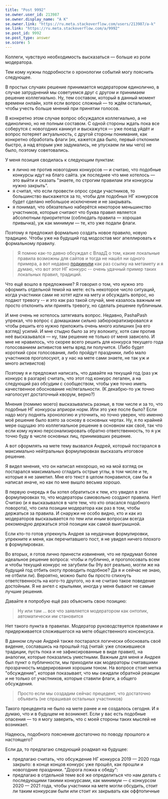 ```yaml
---
title: "Post 9992"
se.owner.user_id: 213987
se.owner.display_name: "A K"
se.owner.link: "https://ru.meta.stackoverflow.com/users/213987/a-k"
se.link: "https://ru.meta.stackoverflow.com/a/9992"
se.post_id: 9992
se.post_type: answer
se.score: 5
---
```

<p>Коллеги, чувствую необходимость высказаться — больше из роли модератора.</p>

<p>Тем кому нужны подробности о хронологии событий могу пояснить следующее.</p>

<p>В простых случаях решение принимается модератором единолично, в случае затруднений мы советуемся друг с другом и принимаем решение коллегиально. Ну, тем составом, который в данный момент времени онлайн, хотя если вопрос сложный — то ждём остальных, чтобы учесть больше мнений при принятии голосов.</p>

<p>В конкретно этом случае вопрос обсуждался коллегиально, а не единолично, но не полным составом. С одной стороны ждать пока все соберутся с новогодних каникул и выскажутся — уже поезд уйдёт и вопрос потеряет актуальность, с другой стороны понимания, как конкретно обработать флаги (их, кажется два было, первый отклонили быстро, а над вторым уже задумались, не упускаем ли мы чего) не было, поэтому советовались.</p>

<p>У меня позиция сводилась к следующим пунктам:</p>

<ul>
<li>я лично не против новогодних конкурсов — и считаю, что подобные конкурсы идут на благо сайта. уж последнее что мне хотелось — это выйти и сказать "знаете, по строгим правилам эти конкурсы нужно закрыть".</li>
<li>я считал, что если провести опрос среди участников, то большинство выскажется за то, чтобы для подобных НГ конкурсов будет сделано небольшое исключение и не закрывать.</li>
<li>я понимал, что обязательно наберётся некоторое меньшинство участников, которые считают что буква правил является абсолютным приоритетом (соблюдать правила — хорошая привычка), уж как минимум — те, кто уже подали флаги.</li>
</ul>

<p>Поэтому я предложил формально создать новое правило, новую традицию. Чтобы уже на будущий год модсостав мог апеллировать к формальному правилу.</p>

<blockquote>
  <p>Я помню как-то давно обсуждал с ВладД о том, какие локальные правила
  возможны для сайтов и тогда не нашёл ни одного примера, а вот недавно
  <a href="https://meta.stackexchange.com/q/341597/348096">подкинули</a> как раз
  ссылку на метамету и я думаю, что вот этот НГ конкурс -- очень удачный
  пример таких локальных правил, традиций.</p>
</blockquote>

<p>Что ещё вошло в предложение? Я говорил о том, что нужно это оформить отдельной темой на мете: есть некоторое число ситуаций, когда участники сами не хотят идти на мету и обсуждать вопрос, но подают тревогу -- и это как раз такой случай, мне казалось важным не просто отклонить или принять тревогу, но сделать решение публичным.</p>

<p>И мне очень не хотелось затягивать вопрос. Недавно, PashaPash упрекал, что вопрос с домашками сильно забюрократизировался и чтобы решить его нужно приложить очень много излишних [на его взгляд] усилий. И мне стыдно было за эту волокиту, хотя сам против неё высказывался — ну, там решение не только от меня зависело. И мне не нравилось, что скорее всего решить для конкурса текущего года голосованием активистов меты вряд ли получится. (Либо будет короткий срок голосования, либо пройдут праздники, либо мало участников проголосуют, а у нас на мете сами знаете, не так уж и много активистов)</p>

<p>Поэтому я и предложил написать, что давайте на текущий год (раз уж конкурс в разгаре) считать, что этот год конкурс легален, а на следующий раз обсудим с сообществом, чтобы уже точно иметь качественное обоснование не/легальности. (К декабрю-то уж точно  наголосует достаточный кворум, верно?)</p>

<p>Мнения (помимо моего) высказывались разные, в том числе и за то, что подобные НГ конкурсы априори норм. Или это уже после было? Если надо могу поднять хронологию и уточнить, но точно уверен, что именно моё решение было взято за основу в основных чертах. Ну, я по крайней мере ощущаю это коллегиальное решение в основном как своё, так что если кому нужно персонализировать обратно ответственность, то я уж точно буду в числе основных лиц, принимавших решение.</p>

<p>А вот оформлять на мете тему вызвался Андрей, который постарался в максимально нейтральных формулировках высказать итоговое решение. </p>

<p>Я видел мнения, что он написал нехорошо, но на мой взгляд он постарался максимально сгладить острые углы, в том числе и те, которые я не заметил. Мне его текст в целом понравился, сам бы я написал иначе, но как по мне вышло весьма хорошо.</p>

<p>В первую очередь я бы хотел обратиться к тем, кто увидел в этих формулировках то, что модераторы самовольно создают правила. Нет! Считаю (и я высказывался в чате тем, что кто опасался подобного поворота), что сила позиции модератора как раз в том, чтобы держаться за правила. И снаружи не особо видно, кто и как из модераторов высказывается по тем или иным вопросам всегда рекомендую держаться этой позиции как самой выигрышной.</p>

<p>Если кто-то готов упрекнуть Андрея за неудачные формулировки, упрекните и меня, как перечитавшего пост, я не увидел ничего плохого в формулировках.</p>

<p>Во вторых, я готов лично принести извинения, что не придумал более идеальное решение вопроса: чтобы и публично, и проголосовать всем и чтобы текущий конкурс не загубили бы (Ну вот реально, могли же на будущий год отбить охоту проводить подобное? Да я и сейчас не знаю, не отбили ли). Вероятно, можно было бы просто спихнуть ответственность на кого-то другого, но я не считаю такое поведение достойным. Я не ангел с крыльями, иногда у меня бывают не самые лучшие решения.</p>

<p>Давайте я попробую ещё раз объяснить свою позицию:</p>

<blockquote>
  <p>Ну или там ... все что заявляется модератором как онтопик, автоматически им становится</p>
</blockquote>

<p>Нет такого пункта в правилах. Модератор руководствуется правилами и придерживается сложившегося на мете общественного консенсуса. </p>

<p>В данном случае Андрей также постарался логически обосновать своё видение, сославшись на прошлый год (читай: уже сложившиеся традиции, пусть пока и не зафиксированные в виде правил), на аналогии, которые показались уместными. Важным для меня и Андрея был пункт о публичности, мы приходили как модераторы считавшими прозрачность модерирования хорошим тоном. На вопросе стоит метка "обсуждение", которая показывает, что мы ожидали обратной реакции и не только от участников, которые ставили флаги, а общего обсуждения.</p>

<blockquote>
  <p>Просто если мы создадим сейчас прецедент, что достаточно объявить (не спрашивая остальных участников)</p>
</blockquote>

<p>Такого прецедента не было на мете ранее и не создалось сегодня. И я думаю, что и в будущем не возникнет. Если у вас есть подобные опасения — то я могу заверить, что с моей стороны таких мыслей не возникает.</p>

<p>Надеюсь, подобного пояснения достаточно по поводу прошлого и настоящего?</p>

<p>Если да, то предлагаю следующий роадмап на будущее:</p>

<ul>
<li>предлагаю считать, что обсуждение НГ конкурса 2019 — 2020 года закрыто: в конце концов конкурс уже прошёл, как прошли и новогодние праздники. "Дорога ложка к обеду":</li>
<li>предлагаю в отдельной теме всё же определиться что нам делать с последующими такими конкурсами, как минимум — с конкурсом 2020 — 2021 года, чтобы участники на мете могли обсудить, стоит ли таким конкурсам были или стоит их закрывать как оффтопичные</li>
</ul>
